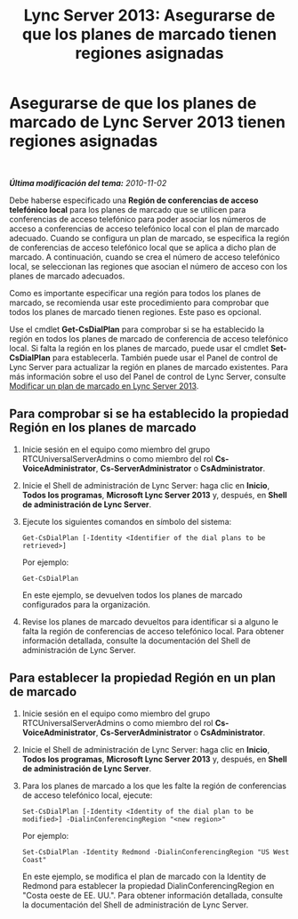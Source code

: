 ﻿---
title: 'Lync Server 2013: Asegurarse de que los planes de marcado tienen regiones asignadas'
TOCTitle: Asegurarse de que los planes de marcado tienen regiones asignadas
ms:assetid: 3da3a907-0dbf-4440-b12f-370f94dd4c17
ms:mtpsurl: https://technet.microsoft.com/es-es/library/Gg425903(v=OCS.15)
ms:contentKeyID: 48275055
ms.date: 01/07/2017
mtps_version: v=OCS.15
ms.translationtype: HT
---

# Asegurarse de que los planes de marcado de Lync Server 2013 tienen regiones asignadas

 

_**Última modificación del tema:** 2010-11-02_

Debe haberse especificado una **Región de conferencias de acceso telefónico local** para los planes de marcado que se utilicen para conferencias de acceso telefónico para poder asociar los números de acceso a conferencias de acceso telefónico local con el plan de marcado adecuado. Cuando se configura un plan de marcado, se especifica la región de conferencias de acceso telefónico local que se aplica a dicho plan de marcado. A continuación, cuando se crea el número de acceso telefónico local, se seleccionan las regiones que asocian el número de acceso con los planes de marcado adecuados.

Como es importante especificar una región para todos los planes de marcado, se recomienda usar este procedimiento para comprobar que todos los planes de marcado tienen regiones. Este paso es opcional.

Use el cmdlet **Get-CsDialPlan** para comprobar si se ha establecido la región en todos los planes de marcado de conferencia de acceso telefónico local. Si falta la región en los planes de marcado, puede usar el cmdlet **Set-CsDialPlan** para establecerla. También puede usar el Panel de control de Lync Server para actualizar la región en planes de marcado existentes. Para más información sobre el uso del Panel de control de Lync Server, consulte [Modificar un plan de marcado en Lync Server 2013](lync-server-2013-modify-a-dial-plan.md).

## Para comprobar si se ha establecido la propiedad Región en los planes de marcado

1.  Inicie sesión en el equipo como miembro del grupo RTCUniversalServerAdmins o como miembro del rol **Cs-VoiceAdministrator**, **Cs-ServerAdministrator** o **CsAdministrator**.

2.  Inicie el Shell de administración de Lync Server: haga clic en **Inicio**, **Todos los programas**, **Microsoft Lync Server 2013** y, después, en **Shell de administración de Lync Server**.

3.  Ejecute los siguientes comandos en símbolo del sistema:
    
        Get-CsDialPlan [-Identity <Identifier of the dial plans to be retrieved>]
    
    Por ejemplo:
    
        Get-CsDialPlan
    
    En este ejemplo, se devuelven todos los planes de marcado configurados para la organización.

4.  Revise los planes de marcado devueltos para identificar si a alguno le falta la región de conferencias de acceso telefónico local. Para obtener información detallada, consulte la documentación del Shell de administración de Lync Server.

## Para establecer la propiedad Región en un plan de marcado

1.  Inicie sesión en el equipo como miembro del grupo RTCUniversalServerAdmins o como miembro del rol **Cs-VoiceAdministrator**, **Cs-ServerAdministrator** o **CsAdministrator**.

2.  Inicie el Shell de administración de Lync Server: haga clic en **Inicio**, **Todos los programas**, **Microsoft Lync Server 2013** y, después, en **Shell de administración de Lync Server**.

3.  Para los planes de marcado a los que les falte la región de conferencias de acceso telefónico local, ejecute:
    
        Set-CsDialPlan [-Identity <Identity of the dial plan to be modified>] -DialinConferencingRegion "<new region>"
    
    Por ejemplo:
    
        Set-CsDialPlan -Identity Redmond -DialinConferencingRegion "US West Coast"
    
    En este ejemplo, se modifica el plan de marcado con la Identity de Redmond para establecer la propiedad DialinConferencingRegion en "Costa oeste de EE. UU.". Para obtener información detallada, consulte la documentación del Shell de administración de Lync Server.

